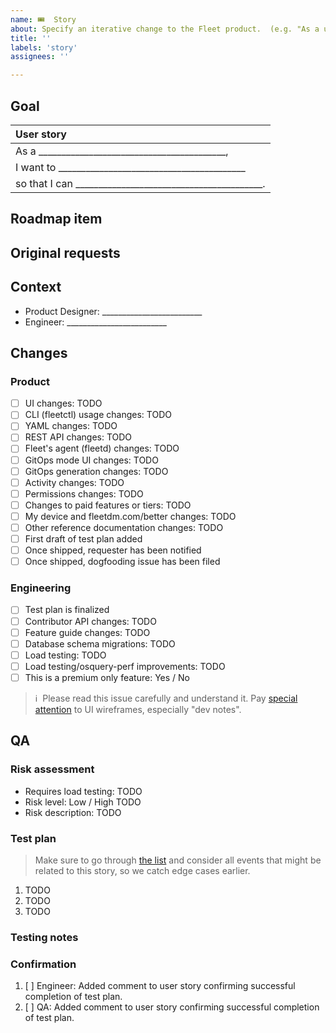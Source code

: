 ```yaml
---
name: 🎟  Story
about: Specify an iterative change to the Fleet product.  (e.g. "As a user, I want to sign in with SSO.")
title: ''
labels: 'story'
assignees: ''

---
```


<!-- **This issue's remaining effort can be completed in ≤1 sprint.  It will be valuable even if nothing else ships.**
It is [planned and ready](https://fleetdm.com/handbook/company/development-groups#making-changes) to implement.  It is on the proper kanban board. -->


## Goal

| User story  |
|:---------------------------------------------------------------------------|
| As a _________________________________________,
| I want to _________________________________________
| so that I can _________________________________________.

## Roadmap item

<!-- Paste the roadmap item, from the current quarter's roadmap preview article, this story contributes to. Put "None" if it doesn't contribute to a roadmap item. -->

## Original requests

<!-- Insert the link to the feature request that this story contributes to and add the feature request as this story's parent issue. Put "None" if it doesn't contribute to a request. For customer requests, add the `customer-xyz` label(s). -->

## Context
- Product Designer: _________________________ <!-- Who is the Product Designer to contact if folks have questions about the UI, CLI, or API changes? -->
- Engineer: _________________________ <!-- Who is the Engineer to contact if folks have technical questions? -->
  
<!--
What else should contributors [keep in mind](https://fleetdm.com/handbook/company/development-groups#developing-from-wireframes) when working on this change?  (Optional.)
1. 
2. 
-->

## Changes

### Product
- [ ] UI changes: TODO <!-- Insert the link to the relevant Figma cover page. If there are substantial UI changes at one of Fleet's breakpoints (480, 768, 1024, 1280, and 1440px), make sure wireframes show the UI at the relevant breakpoint(s). Put "No changes" if there are no changes to the user interface. -->
- [ ] CLI (fleetctl) usage changes: TODO <!-- Insert the link to the relevant Figma cover page. Put "No changes" if there are no changes to the CLI. -->
- [ ] YAML changes: TODO <!-- Specify changes in the YAML files doc page as a PR to the reference docs release branch following the guidelines in the handbook here: https://fleetdm.com/handbook/product-design#drafting Put "No changes" if there are no changes necessary. -->
- [ ] REST API changes: TODO <!-- Specify changes in the the REST API doc page as a PR to reference docs release branch following the guidelines in the handbook here: https://fleetdm.com/handbook/product-design#drafting Put "No changes" if there are no changes necessary. Move this item to the engineering list below if engineering will design the API changes. -->
- [ ] Fleet's agent (fleetd) changes: TODO <!-- Specify changes to fleetd. If the change requires a new Fleet (server) version, consider specifying to only enable this change in new Fleet versions. Put "No changes" if there are no changes necessary. -->
- [ ] GitOps mode UI changes: TODO <!-- Specify UI changes for read-only GitOps mode. Put "No changes" if there are no changes necessary. -->
- [ ] GitOps generation changes: TODO <!-- Specify changes to results from the fleetctl generate-gitops command. Put "No changes" if there are no changes necessary. -->
- [ ] Activity changes: TODO <!-- Specify changes to the Audit log page in the contributor docs. Put "No changes" if there are no changes necessary. -->
- [ ] Permissions changes: TODO <!-- Specify changes in the Manage access doc page as a PR to the reference docs release branch. If doc changes aren't necessary, explicitly mention no changes to the doc page. Put "No changes" if there are no permissions changes. -->
- [ ] Changes to paid features or tiers: TODO  <!-- Specify changes in pricing-features-table.yml as a PR to reference docs release branch. Specify "Fleet Free" and/or "Fleet Premium" if there are no changes to the pricing page necessary. -->
- [ ] My device and fleetdm.com/better changes: TODO <!-- If there are changes to the personal information Fleet can see on end user workstations, make sure wireframes include changes to the My device page. Also, specify changes as a PR to the fleetdm.com/better (aka Transparency page). Put "No changes" if there are no changes necessary. -->
- [ ] Other reference documentation changes: TODO <!-- Any other reference doc changes? Specify changes as a PR to reference docs release branch. Put "No changes" if there are no changes necessary. -->
- [ ] First draft of test plan added
- [ ] Once shipped, requester has been notified
- [ ] Once shipped, dogfooding issue has been filed

### Engineering
- [ ] Test plan is finalized
- [ ] Contributor API changes: TODO <!-- Specify changes in the the Contributor API doc page as a PR to reference docs release branch following the guidelines in the handbook here: https://fleetdm.com/handbook/product-design#drafting Put "No changes" if there are no changes necessary. -->
- [ ] Feature guide changes: TODO <!-- Specify if a new feature guide is required at fleetdm.com/guides, or if a previous guide should be updated to reflect feature changes. -->
- [ ] Database schema migrations: TODO <!-- Specify what changes to the database schema are required. (This will be used to change migration scripts accordingly.) Remove this checkbox if there are no changes necessary. -->
- [ ] Load testing: TODO  <!-- List any required scalability testing to be conducted.  Remove this checkbox if there is no scalability testing required. -->
- [ ] Load testing/osquery-perf improvements: TODO <!-- List, or link a subtask for, any osquery-perf or load test environment changes required to comprehensively load test this story if load testing is needed. -->
- [ ] This is a premium only feature: Yes / No  <!-- If yes, make sure the test plan includes confirmation that both the frontend and backend are protected. -->

> ℹ️  Please read this issue carefully and understand it.  Pay [special attention](https://fleetdm.com/handbook/company/development-groups#developing-from-wireframes) to UI wireframes, especially "dev notes".

## QA

### Risk assessment

- Requires load testing: TODO <!-- User story has performance implications that require load testing. Otherwise, remove this item. -->
- Risk level: Low / High TODO <!-- Choose one. Consider: Does this change come with performance risks?  Any risk of accidental log spew? Any particular regressions to watch out for?  Any potential compatibility issues, even if it's not technically a breaking change? -->
- Risk description: TODO <!-- If the risk level is high, explain why. If low, remove. -->

### Test plan
<!-- Add detailed manual testing steps for all affected user roles. -->

> Make sure to go through [the list](https://github.com/fleetdm/fleet/blob/main/docs/Contributing/guides/ui/design-qa-considerations.md) and consider all events that might be related to this story, so we catch edge cases earlier.

1. TODO
2. TODO
3. TODO

<!-- Consider: Do the steps above apply to all global access roles, including admin, maintainer, observer, observer+, and GitOps?  Do the steps above apply to all team-level access roles?  If not, write the steps used to test each variation.
-->

### Testing notes
<!-- Any additional testing notes relevant to this story or tools required for testing. -->

### Confirmation
<!-- The engineer responsible for implementing this user story completes the test plan before moving to the "Ready for QA" column. -->

1. [ ] Engineer: Added comment to user story confirming successful completion of test plan.
2. [ ] QA: Added comment to user story confirming successful completion of test plan.
